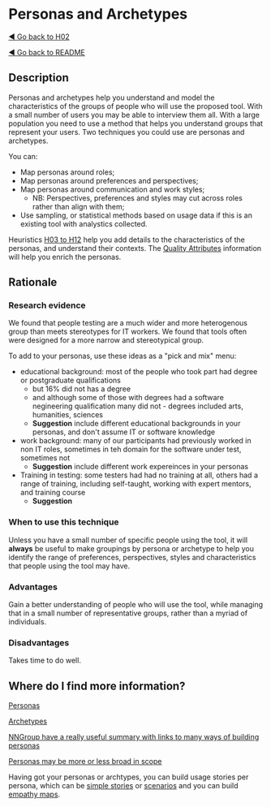 # Personas and Archetypes

[◄ Go back to H02](H02-Who-will-use-or-be-affected-by-this-tool.md)

[◄ Go back to README](README.md)

## Description

Personas and archetypes help you understand and model the characteristics of the groups of people who will use the proposed tool. 
With a small number of users you may be able to interview them all. 
With a large population you need to use a method that helps you understand groups that represent your users. 
Two techniques you could use are personas and archetypes. 

You can:
-	Map personas around roles;
-	Map personas around preferences and perspectives; 
-	Map personas around communication and work styles;
    -	NB: Perspectives, preferences and styles may cut across roles rather than align with them;
-	Use sampling, or statistical methods based on usage data if this is an existing tool with analystics collected.

Heuristics [H03 to H12](README.md) help you add details to the characteristics of the personas, and understand their contexts.
The [Quality Attributes](Qualityattributesv2) information will help you enrich the personas.

## Rationale
### Research evidence
We found that people testing are a much wider and more heterogenous group than meets stereotypes for IT workers. We found that tools often were designed for a more narrow and stereotypical group.

To add to your personas, use these ideas as a "pick and mix" menu:
- educational background: most of the people who took part had degree or postgraduate qualifications
    - but 16% did not has a degree
    - and although some of those with degrees had a software negineering qualification many did not - degrees included arts, humanities, sciences
    - **Suggestion** include different educational backgrounds in your personas, and don't assume IT or software knowledge
- work background: many of our participants had previously worked in non IT roles, sometimes in teh domain for the software under test, sometimes not
    - **Suggestion** include different work expereinces in your personas
- Training in testing: some testers had had no training at all, others had a range of training, including self-taught, working with expert mentors, and training course
    - **Suggestion**  


### When to use this technique
Unless you have a small number of specific people using the tool, it will **always** be useful to make groupings by persona or archetype to help you identify the range of preferences, perspectives, styles and characteristics that people using the tool may have.

### Advantages
Gain a better understanding of people who will use the tool, while managing that in a small number of representative groups, rather than a myriad of individuals.

### Disadvantages
Takes time to do well.

## Where do I find more information?

[Personas](https://www.interaction-design.org/literature/article/personas-why-and-how-you-should-use-them)

[Archetypes](https://radinadoneva.medium.com/behavioural-archetypes-instead-of-personas-c7ccc5b8b998) 

[NNGroup have a really useful summary with links to many ways of building personas](https://www.nngroup.com/articles/personas-study-guide/)

[Personas may be more or less broad in scope](https://www.nngroup.com/articles/persona-scope/)

Having got your personas or archtypes, you can build usage stories per persona, which can be [simple stories](https://www.interaction-design.org/literature/topics/user-stories) or [scenarios](https://www.interaction-design.org/literature/topics/user-scenarios) and you can build [empathy maps](https://xd.adobe.com/ideas/process/user-research/10-tips-develop-better-empathy-maps/).

